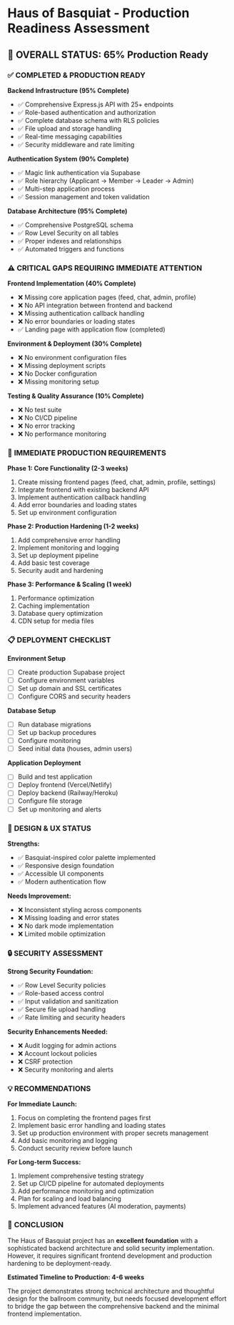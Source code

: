 # Haus of Basquiat - Production Readiness Assessment

## 🎯 **OVERALL STATUS: 65% Production Ready**

### ✅ **COMPLETED & PRODUCTION READY**

**Backend Infrastructure (95% Complete)**
- ✅ Comprehensive Express.js API with 25+ endpoints
- ✅ Role-based authentication and authorization
- ✅ Complete database schema with RLS policies
- ✅ File upload and storage handling
- ✅ Real-time messaging capabilities
- ✅ Security middleware and rate limiting

**Authentication System (90% Complete)**
- ✅ Magic link authentication via Supabase
- ✅ Role hierarchy (Applicant → Member → Leader → Admin)
- ✅ Multi-step application process
- ✅ Session management and token validation

**Database Architecture (95% Complete)**
- ✅ Comprehensive PostgreSQL schema
- ✅ Row Level Security on all tables
- ✅ Proper indexes and relationships
- ✅ Automated triggers and functions

### ⚠️ **CRITICAL GAPS REQUIRING IMMEDIATE ATTENTION**

**Frontend Implementation (40% Complete)**
- ❌ Missing core application pages (feed, chat, admin, profile)
- ❌ No API integration between frontend and backend
- ❌ Missing authentication callback handling
- ❌ No error boundaries or loading states
- ✅ Landing page with application flow (completed)

**Environment & Deployment (30% Complete)**
- ❌ No environment configuration files
- ❌ Missing deployment scripts
- ❌ No Docker configuration
- ❌ Missing monitoring setup

**Testing & Quality Assurance (10% Complete)**
- ❌ No test suite
- ❌ No CI/CD pipeline
- ❌ No error tracking
- ❌ No performance monitoring

### 🚀 **IMMEDIATE PRODUCTION REQUIREMENTS**

**Phase 1: Core Functionality (2-3 weeks)**
1. Create missing frontend pages (feed, chat, admin, profile, settings)
2. Integrate frontend with existing backend API
3. Implement authentication callback handling
4. Add error boundaries and loading states
5. Set up environment configuration

**Phase 2: Production Hardening (1-2 weeks)**
1. Add comprehensive error handling
2. Implement monitoring and logging
3. Set up deployment pipeline
4. Add basic test coverage
5. Security audit and hardening

**Phase 3: Performance & Scaling (1 week)**
1. Performance optimization
2. Caching implementation
3. Database query optimization
4. CDN setup for media files

### 📋 **DEPLOYMENT CHECKLIST**

**Environment Setup**
- [ ] Create production Supabase project
- [ ] Configure environment variables
- [ ] Set up domain and SSL certificates
- [ ] Configure CORS and security headers

**Database Setup**
- [ ] Run database migrations
- [ ] Set up backup procedures
- [ ] Configure monitoring
- [ ] Seed initial data (houses, admin users)

**Application Deployment**
- [ ] Build and test application
- [ ] Deploy frontend (Vercel/Netlify)
- [ ] Deploy backend (Railway/Heroku)
- [ ] Configure file storage
- [ ] Set up monitoring and alerts

### 🎨 **DESIGN & UX STATUS**

**Strengths:**
- ✅ Basquiat-inspired color palette implemented
- ✅ Responsive design foundation
- ✅ Accessible UI components
- ✅ Modern authentication flow

**Needs Improvement:**
- ❌ Inconsistent styling across components
- ❌ Missing loading and error states
- ❌ No dark mode implementation
- ❌ Limited mobile optimization

### 🔒 **SECURITY ASSESSMENT**

**Strong Security Foundation:**
- ✅ Row Level Security policies
- ✅ Role-based access control
- ✅ Input validation and sanitization
- ✅ Secure file upload handling
- ✅ Rate limiting and security headers

**Security Enhancements Needed:**
- ❌ Audit logging for admin actions
- ❌ Account lockout policies
- ❌ CSRF protection
- ❌ Security monitoring and alerts

### 💡 **RECOMMENDATIONS**

**For Immediate Launch:**
1. Focus on completing the frontend pages first
2. Implement basic error handling and loading states
3. Set up production environment with proper secrets management
4. Add basic monitoring and logging
5. Conduct security review before launch

**For Long-term Success:**
1. Implement comprehensive testing strategy
2. Set up CI/CD pipeline for automated deployments
3. Add performance monitoring and optimization
4. Plan for scaling and load balancing
5. Implement advanced features (AI moderation, payments)

### 🎯 **CONCLUSION**

The Haus of Basquiat project has an **excellent foundation** with a sophisticated backend architecture and solid security implementation. However, it requires significant frontend development and production hardening to be deployment-ready.

**Estimated Timeline to Production: 4-6 weeks**

The project demonstrates strong technical architecture and thoughtful design for the ballroom community, but needs focused development effort to bridge the gap between the comprehensive backend and the minimal frontend implementation.
